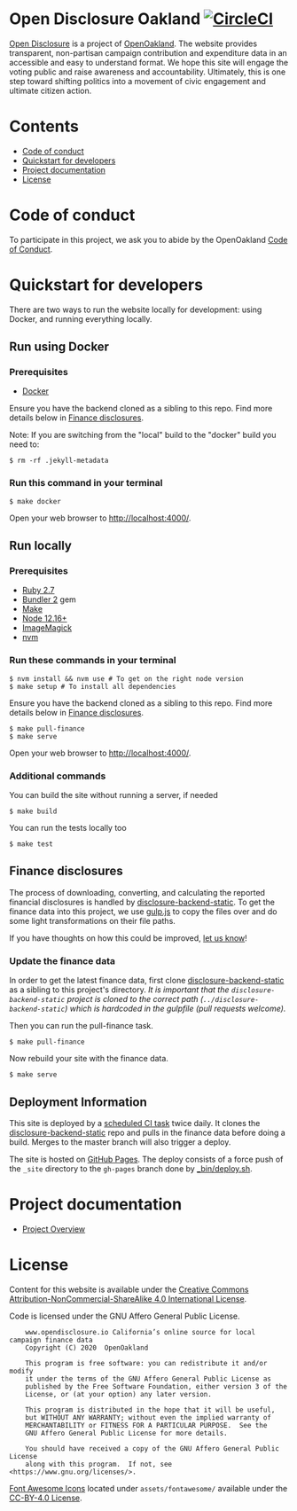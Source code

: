 Open Disclosure Oakland  [![CircleCI](https://circleci.com/gh/caciviclab/odca-jekyll.svg?style=svg)](https://circleci.com/gh/caciviclab/odca-jekyll)
===========================================================================

[Open Disclosure][opendisclosure-io] is a project of [OpenOakland](https://openoakland.org). 
The website provides transparent, non-partisan campaign contribution and expenditure data in an accessible and easy to understand format. We hope this site will engage the voting public and
raise awareness and accountability. Ultimately, this is one step toward shifting
politics into a movement of civic engagement and ultimate citizen action.


# Contents

- [Code of conduct](#code-of-conduct)
- [Quickstart for developers](#quickstart-for-developers)
- [Project documentation](#project-documentation)
- [License](#license)


# Code of conduct

To participate in this project, we ask you to abide by the OpenOakland [Code of Conduct](CODE_OF_CONDUCT.md).


# Quickstart for developers

There are two ways to run the website locally for development: using Docker, and running everything locally.

## Run using Docker

### Prerequisites

- [Docker](https://www.docker.com/products/docker-desktop)

Ensure you have the backend cloned as a sibling to this repo. Find more details below in [Finance disclosures](#finance-disclosures).

Note: If you are switching from the "local" build to the "docker" build you need to: 

    $ rm -rf .jekyll-metadata

### Run this command in your terminal

    $ make docker

Open your web browser to [http://localhost:4000/](http://localhost:4000/).


## Run locally

### Prerequisites

- [Ruby 2.7](https://www.ruby-lang.org/)
- [Bundler 2](https://bundler.io/) gem
- [Make](https://www.gnu.org/software/make/)
- [Node 12.16+](https://nodejs.org/)
- [ImageMagick](https://www.imagemagick.org/)
- [nvm](https://github.com/nvm-sh/nvm#install--update-script)


### Run these commands in your terminal

    $ nvm install && nvm use # To get on the right node version
    $ make setup # To install all dependencies

Ensure you have the backend cloned as a sibling to this repo. Find more details below in [Finance disclosures](#finance-disclosures).

    $ make pull-finance
    $ make serve

Open your web browser to [http://localhost:4000/](http://localhost:4000/).


### Additional commands

You can build the site without running a server, if needed 
    
    $ make build

You can run the tests locally too

    $ make test


## Finance disclosures

The process of downloading, converting, and calculating the reported financial
disclosures is handled by [disclosure-backend-static][backend-static].  To get
the finance data into this project, we use [gulp.js](https://gulpjs.com/) to
copy the files over and do some light transformations on their file paths.

If you have thoughts on how this could be improved, [let us
know](https://github.com/caciviclab/odca-jekyll/issues/5)!


### Update the finance data

In order to get the latest finance data, first clone
[disclosure-backend-static][backend-static] as a sibling to this project's
directory. _It is important that the `disclosure-backend-static` project is
cloned to the correct path (`../disclosure-backend-static`) which is hardcoded
in the gulpfile (pull requests welcome)._

Then you can run the pull-finance task.

    $ make pull-finance

Now rebuild your site with the finance data.

    $ make serve


## Deployment Information

This site is deployed by a [scheduled CI task](https://circleci.com/gh/caciviclab/workflows/odca-jekyll) twice daily. It clones the [disclosure-backend-static][backend-static] repo and pulls in the finance data before doing a build. Merges to the master branch will also trigger a deploy.

The site is hosted on [GitHub Pages](https://pages.github.com/). The deploy
consists of a force push of the `_site` directory to the `gh-pages` branch done
by [_bin/deploy.sh](_bin/deploy.sh).


# Project documentation

- [Project Overview](https://docs.google.com/document/d/147WBdGqM_J9pA_fmUhuE0DOEKrIFy0GaT9m66oXTbG0/edit?usp=sharing)


# License

Content for this website is available under the [Creative Commons
Attribution-NonCommercial-ShareAlike 4.0 International
License](https://creativecommons.org/licenses/by-nc-sa/4.0/).

Code is licensed under the GNU Affero General Public License.

```
    www.opendisclosure.io California’s online source for local campaign finance data
    Copyright (C) 2020  OpenOakland

    This program is free software: you can redistribute it and/or modify
    it under the terms of the GNU Affero General Public License as
    published by the Free Software Foundation, either version 3 of the
    License, or (at your option) any later version.

    This program is distributed in the hope that it will be useful,
    but WITHOUT ANY WARRANTY; without even the implied warranty of
    MERCHANTABILITY or FITNESS FOR A PARTICULAR PURPOSE.  See the
    GNU Affero General Public License for more details.

    You should have received a copy of the GNU Affero General Public License
    along with this program.  If not, see <https://www.gnu.org/licenses/>.
```

[Font Awesome Icons](https://fontawesome.com/) located under `assets/fontawesome/` available under the
[CC-BY-4.0 License](https://creativecommons.org/licenses/by/4.0/).


[backend-static]: https://github.com/caciviclab/disclosure-backend-static
[opendisclosure-io]: https://www.opendisclosure.io/

